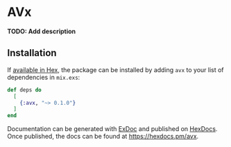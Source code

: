 # AVx

**TODO: Add description**

## Installation

If [available in Hex](https://hex.pm/docs/publish), the package can be installed
by adding `avx` to your list of dependencies in `mix.exs`:

```elixir
def deps do
  [
    {:avx, "~> 0.1.0"}
  ]
end
```

Documentation can be generated with [ExDoc](https://github.com/elixir-lang/ex_doc)
and published on [HexDocs](https://hexdocs.pm). Once published, the docs can
be found at <https://hexdocs.pm/avx>.

